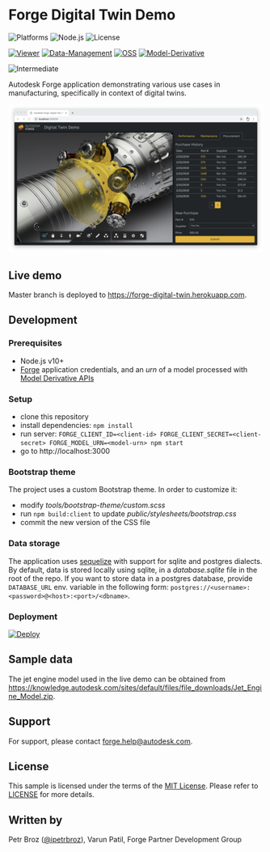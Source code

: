 # Forge Digital Twin Demo

![Platforms](https://img.shields.io/badge/platform-Windows|MacOS-lightgray.svg)
![Node.js](https://img.shields.io/badge/node-%3E%3D%2010.0.0-brightgreen.svg)
![License](https://img.shields.io/badge/license-MIT-green.svg)

[![Viewer](https://img.shields.io/badge/Viewer-v6-green.svg)](http://developer.autodesk.com/)
[![Data-Management](https://img.shields.io/badge/Data%20Management-v1-green.svg)](http://autodesk-forge.github.io)
[![OSS](https://img.shields.io/badge/OSS-v2-green.svg)](http://autodesk-forge.github.io)
[![Model-Derivative](https://img.shields.io/badge/Model%20Derivative-v2-green.svg)](http://autodesk-forge.github.io)

![Intermediate](https://img.shields.io/badge/Level-Intermediate-blue.svg)

Autodesk Forge application demonstrating various use cases in manufacturing, specifically in context of digital twins.

![Screenshot](thumbnail.png)

## Live demo

Master branch is deployed to https://forge-digital-twin.herokuapp.com.

## Development

### Prerequisites

- Node.js v10+
- [Forge](https://forge.autodesk.com) application credentials,
  and an _urn_ of a model processed with [Model Derivative APIs](https://forge.autodesk.com/en/docs/model-derivative/v2)

### Setup

- clone this repository
- install dependencies: `npm install`
- run server: `FORGE_CLIENT_ID=<client-id> FORGE_CLIENT_SECRET=<client-secret> FORGE_MODEL_URN=<model-urn> npm start`
- go to http://localhost:3000

### Bootstrap theme

The project uses a custom Bootstrap theme. In order to customize it:

- modify _tools/bootstrap-theme/custom.scss_
- run `npm build:client` to update _public/stylesheets/bootstrap.css_
- commit the new version of the CSS file

### Data storage

The application uses [sequelize](http://docs.sequelizejs.com/) with support for
sqlite and postgres dialects. By default, data is stored locally using sqlite,
in a _database.sqlite_ file in the root of the repo. If you want to store data in a postgres database,
provide `DATABASE_URL` env. variable in the following form: `postgres://<username>:<password>@<host>:<port>/<dbname>`.

### Deployment

[![Deploy](https://www.herokucdn.com/deploy/button.svg)](https://heroku.com/deploy)

## Sample data

The jet engine model used in the live demo can be obtained
from https://knowledge.autodesk.com/sites/default/files/file_downloads/Jet_Engine_Model.zip.

## Support

For support, please contact forge.help@autodesk.com.

## License

This sample is licensed under the terms of the [MIT License](https://tldrlegal.com/license/mit-license).
Please refer to [LICENSE](LICENSE) for more details.

## Written by

Petr Broz ([@ipetrbroz](https://twitter.com/ipetrbroz)), Varun Patil, Forge Partner Development Group
